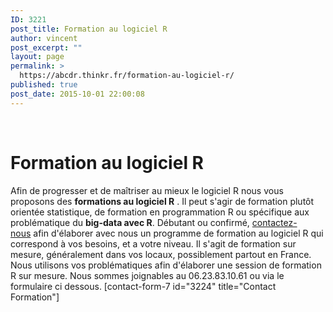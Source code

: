 ```yaml
---
ID: 3221
post_title: Formation au logiciel R
author: vincent
post_excerpt: ""
layout: page
permalink: >
  https://abcdr.thinkr.fr/formation-au-logiciel-r/
published: true
post_date: 2015-10-01 22:00:08
---
```

&nbsp;
<h1>Formation au logiciel R</h1>
Afin de progresser et de maîtriser au mieux le logiciel R nous vous proposons des <strong>formations au logiciel R</strong> . Il peut s'agir de formation plutôt orientée statistique, de formation en programmation R ou spécifique aux problématique du <strong>big-data avec R</strong>.
Débutant ou confirmé, <a href="https://abcdr.thinkr.fr/contact-2/">contactez-nous</a> afin d'élaborer avec nous un programme de formation au logiciel R qui correspond à vos besoins, et a votre niveau. Il s'agit de formation sur mesure, généralement dans vos locaux, possiblement partout en France. Nous utilisons vos problématiques afin d'élaborer une session de formation R sur mesure.
Nous sommes joignables au 06.23.83.10.61 ou via le formulaire ci dessous.
[contact-form-7 id="3224" title="Contact Formation"]